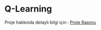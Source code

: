 # Q-Learning

Proje hakkında detaylı bilgi için : [Proje Raporu](https://github.com/sefamertgungor/Q-Learning/blob/main/Q-Learning.pdf)
